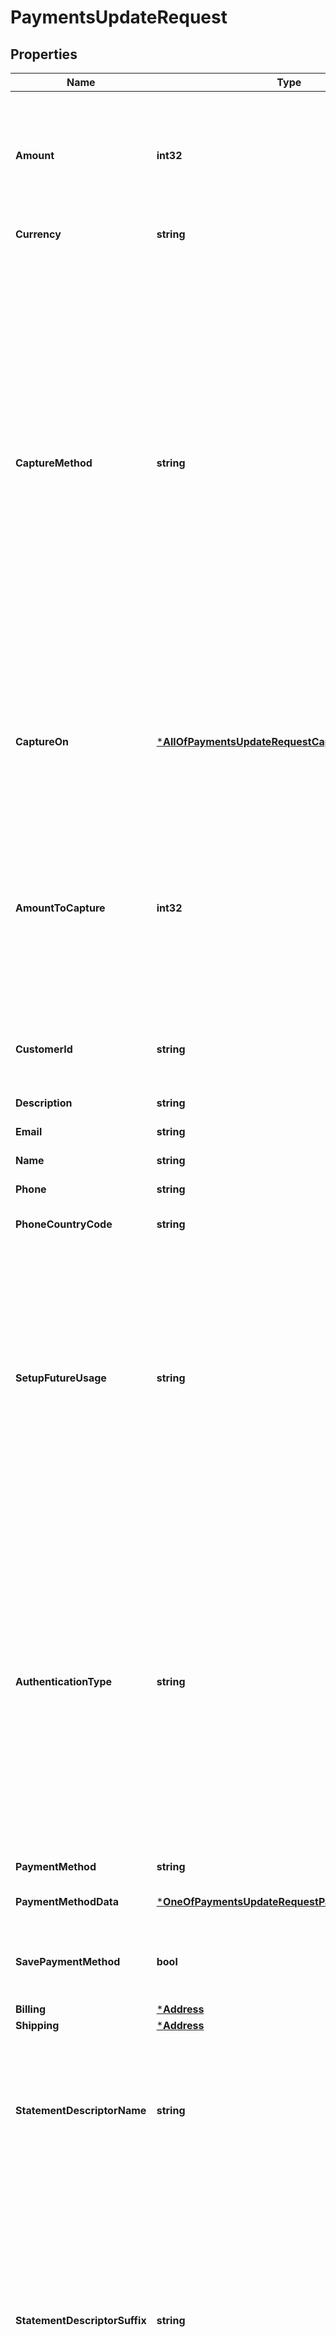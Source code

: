 # PaymentsUpdateRequest

## Properties
Name | Type | Description | Notes
------------ | ------------- | ------------- | -------------
**Amount** | **int32** | The payment amount. Amount for the payment in lowest denomination of the currency. (i.e) in cents for USD denomination, in paisa for INR denomination etc.,  | [optional] [default to null]
**Currency** | **string** | The three-letter ISO currency code  | [optional] [default to null]
**CaptureMethod** | **string** | This is the instruction for capture/ debit the money from the users&#x27; card. On the other hand authorization refers to blocking the amount on the users&#x27; payment method. Capture request may happen in three types: (1) AUTOMATIC: Post the payment authorization, the capture will be executed on the full amount immediately, (2) MANUAL: The capture will happen only if the merchant triggers a Capture API request, (3) SCHEDULED: The capture can be scheduled to automatically get triggered at a specific date &amp; time | [optional] [default to CAPTURE_METHOD.AUTOMATIC]
**CaptureOn** | [***AllOfPaymentsUpdateRequestCaptureOn**](AllOfPaymentsUpdateRequestCaptureOn.md) | A timestamp (ISO 8601 code) that determines when the payment should be captured. Providing this field will automatically set &#x60;capture&#x60; to true  | [optional] [default to null]
**AmountToCapture** | **int32** | The Amount to be captured/ debited from the users payment method. It shall be in lowest denomination of the currency. (i.e) in cents for USD denomination, in paisa for INR denomination etc., If not provided, the default amount_to_capture will be the payment amount.  | [optional] [default to null]
**CustomerId** | **string** | The identifier for the customer object. If not provided the customer ID will be autogenerated. | [optional] [default to null]
**Description** | **string** | A description of the payment | [optional] [default to null]
**Email** | **string** | The customer&#x27;s email address | [optional] [default to null]
**Name** | **string** | The customer&#x27;s name | [optional] [default to null]
**Phone** | **string** | The customer&#x27;s phone number | [optional] [default to null]
**PhoneCountryCode** | **string** | The country code for the customer phone number | [optional] [default to null]
**SetupFutureUsage** | **string** | Indicates that you intend to make future payments with this Payment’s payment method. Possible values are: (i) REQUIRED: The payment will be processed only with payment methods eligible for recurring payments (ii) OPTIONAL: The payment may/ may not be processed with payment methods eligible for recurring payments | [optional] [default to null]
**AuthenticationType** | **string** | The transaction authentication can be set to undergo payer authentication. Possible values are: (i) THREE_DS: If the card is enrolled for 3DS authentication, the 3DS based authentication will be activated. The liability of chargeback shift to the issuer, (ii) NO_THREE_DS: 3DS based authentication will not be activated. The liability of chargeback stays with the merchant. By default, the authentication will be marked as NO_THREE_DS | [optional] [default to AUTHENTICATION_TYPE.NO_THREE_DS]
**PaymentMethod** | **string** | The payment method | [optional] [default to three_ds]
**PaymentMethodData** | [***OneOfPaymentsUpdateRequestPaymentMethodData**](OneOfPaymentsUpdateRequestPaymentMethodData.md) | The payment method information | [optional] [default to null]
**SavePaymentMethod** | **bool** | Enable this flag as true, if the user has consented for saving the payment method information | [optional] [default to false]
**Billing** | [***Address**](Address.md) |  | [optional] [default to null]
**Shipping** | [***Address**](Address.md) |  | [optional] [default to null]
**StatementDescriptorName** | **string** | For non-card charges, you can use this value as the complete description that appears on your customers’ statements. Must contain at least one letter, maximum 22 characters. | [optional] [default to null]
**StatementDescriptorSuffix** | **string** | Provides information about a card payment that customers see on their statements. Concatenated with the prefix (shortened descriptor) or statement descriptor that’s set on the account to form the complete statement descriptor. Maximum 22 characters for the concatenated descriptor. | [optional] [default to null]
**Metadata** | [***interface{}**](interface{}.md) | You can specify up to 50 keys, with key names up to 40 characters long and values up to 500 characters long. Metadata is useful for storing additional, structured information on an object. | [optional] [default to null]

[[Back to Model list]](../README.md#documentation-for-models) [[Back to API list]](../README.md#documentation-for-api-endpoints) [[Back to README]](../README.md)

